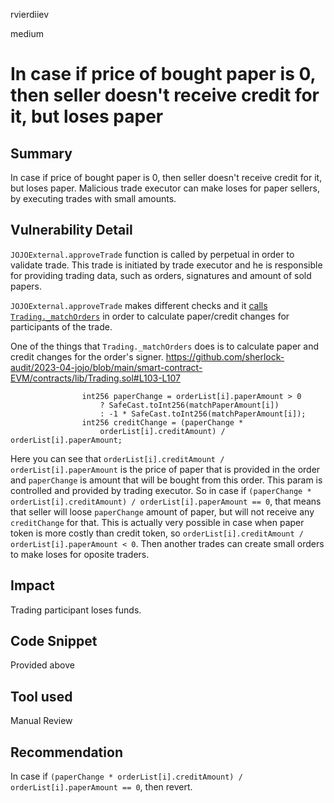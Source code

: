 rvierdiiev

medium

# In case if price of bought paper is 0, then seller doesn't receive credit for it, but loses paper

## Summary
In case if price of bought paper is 0, then seller doesn't receive credit for it, but loses paper. Malicious trade executor can make loses for paper sellers, by executing trades with small amounts.
## Vulnerability Detail
`JOJOExternal.approveTrade` function is called by perpetual in order to validate trade. This trade is initiated by trade executor and he is responsible for providing trading data, such as orders, signatures and amount of sold papers.

`JOJOExternal.approveTrade` makes different checks and it [calls `Trading._matchOrders`](https://github.com/sherlock-audit/2023-04-jojo/blob/main/smart-contract-EVM/contracts/impl/JOJOExternal.sol#L169-L174) in order to calculate paper/credit changes for participants of the trade.

One of the things that `Trading._matchOrders` does is to calculate paper and credit changes for the order's signer.
https://github.com/sherlock-audit/2023-04-jojo/blob/main/smart-contract-EVM/contracts/lib/Trading.sol#L103-L107
```solidity
                int256 paperChange = orderList[i].paperAmount > 0
                    ? SafeCast.toInt256(matchPaperAmount[i])
                    : -1 * SafeCast.toInt256(matchPaperAmount[i]);
                int256 creditChange = (paperChange *
                    orderList[i].creditAmount) / orderList[i].paperAmount;
```

Here you can see that `orderList[i].creditAmount / orderList[i].paperAmount` is the price of paper that is provided in the order and `paperChange` is amount that will be bought from this order. This param is controlled and provided by trading executor.
So in case if `(paperChange * orderList[i].creditAmount) / orderList[i].paperAmount == 0`, that means that seller will loose `paperChange` amount of paper, but will not receive any `creditChange` for that. This is actually very possible in case when paper token is more costly than credit token, so `orderList[i].creditAmount / orderList[i].paperAmount < 0`. Then another trades can create small orders to make loses for oposite traders.
## Impact
Trading participant loses funds.
## Code Snippet
Provided above
## Tool used

Manual Review

## Recommendation
In case if `(paperChange * orderList[i].creditAmount) / orderList[i].paperAmount == 0`, then revert.